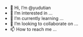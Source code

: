- 👋 Hi, I’m @yudutian
- 👀 I’m interested in ...
- 🌱 I’m currently learning ...
- 💞️ I’m looking to collaborate on ...
- 📫 How to reach me ...

<!---
yudutian/yudutian is a ✨ special ✨ repository because its `README.md` (this file) appears on your GitHub profile.
You can click the Preview link to take a look at your changes.
--->
